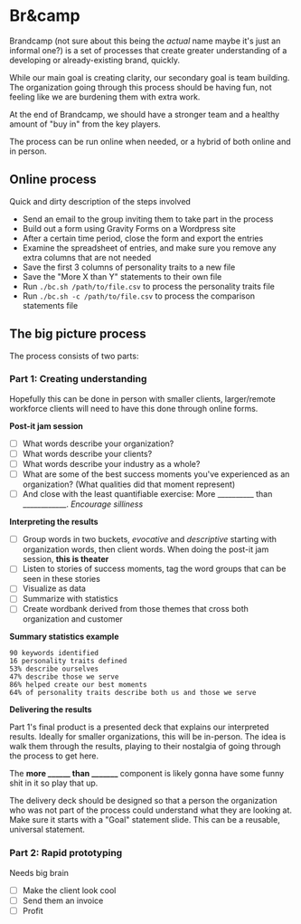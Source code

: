 
# Br&camp

Brandcamp (not sure about this being the _actual_ name maybe it's just an informal one?) is a set of processes that create greater understanding of a developing or already-existing brand, quickly.

While our main goal is creating clarity, our secondary goal is team building. The organization going through this process should be having fun, not feeling like we are burdening them with extra work. 

At the end of Brandcamp, we should have a stronger team and a healthy amount of "buy in" from the key players.

The process can be run online when needed, or a hybrid of both online and in person.

## Online process

Quick and dirty description of the steps involved

- Send an email to the group inviting them to take part in the process
- Build out a form using Gravity Forms on a Wordpress site
- After a certain time period, close the form and export the entries
- Examine the spreadsheet of entries, and make sure you remove any extra columns that are not needed
- Save the first 3 columns of personality traits to a new file
- Save the "More X than Y" statements to their own file
- Run `./bc.sh /path/to/file.csv` to process the personality traits file
- Run `./bc.sh -c /path/to/file.csv` to process the comparison statements file

## The big picture process

The process consists of two parts: 

### Part 1:  Creating understanding
Hopefully this can be done in person with smaller clients, larger/remote workforce clients will need to have this done through online forms.

**Post-it jam session**

 - [ ] What words describe your organization?
 - [ ] What words describe your clients?
 - [ ] What words describe your industry as a whole?
 - [ ] What are some of the best success moments you've experienced as an organization? (What qualities did that moment represent)
 - [ ] And close with the least quantifiable exercise: More __________ than ____________. _Encourage silliness_

**Interpreting the results**

 - [ ] Group words in two buckets, _evocative_ and _descriptive_ starting with organization words, then client words. When doing the post-it jam session, **this is theater** 
 - [ ] Listen to stories of success moments, tag the word groups that can be seen in these stories
 - [ ] Visualize as data
 - [ ] Summarize with statistics
 - [ ] Create wordbank derived from those themes that cross both organization and customer

**Summary statistics example**

    90 keywords identified
    16 personality traits defined
    53% describe ourselves
    47% describe those we serve
    86% helped create our best moments
    64% of personality traits describe both us and those we serve

**Delivering the results**

Part 1's final product is a presented deck that explains our interpreted results. Ideally for smaller organizations, this will be in-person. The idea is walk them through the results, playing to their nostalgia of going through the process to get here. 

The **more ______ than _______** component is likely gonna have some funny shit in it so play that up.

The delivery deck should be designed so that a person the organization who was not part of the process could understand what they are looking at. Make sure it starts with a "Goal" statement slide. This can be a reusable, universal statement.

### Part 2: Rapid prototyping
Needs big brain

 - [ ] Make the client look cool
 - [ ] Send them an invoice
 - [ ] Profit
